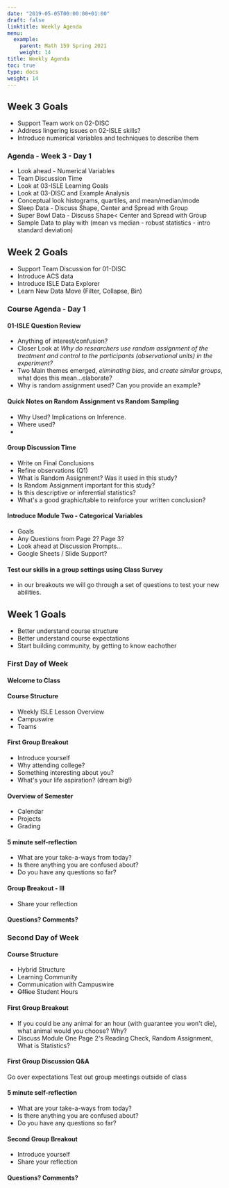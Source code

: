 ```yaml
---
date: "2019-05-05T00:00:00+01:00"
draft: false
linktitle: Weekly Agenda
menu:
  example:
    parent: Math 159 Spring 2021
    weight: 14
title: Weekly Agenda
toc: true
type: docs
weight: 14
---
```


## Week 3 Goals
- Support Team work on 02-DISC
- Address lingering issues on 02-ISLE skills?
- Introduce numerical variables and techniques to describe them

### Agenda - Week 3 - Day 1
- Look ahead - Numerical Variables
- Team Discussion Time 
- Look at 03-ISLE Learning Goals
- Look at 03-DISC and Example Analysis
- Conceptual look histograms, quartiles, and mean/median/mode
- Sleep Data - Discuss Shape, Center and Spread with Group
- Super Bowl Data - Discuss Shape< Center and Spread with Group
- Sample Data to play with (mean vs median - robust statistics - intro standard deviation)


## Week 2 Goals
- Support Team Discussion for 01-DISC
- Introduce ACS data
- Introduce ISLE Data Explorer
- Learn New Data Move (Filter, Collapse, Bin)

### Course Agenda - Day 1

#### 01-ISLE Question Review
- Anything of interest/confusion?
- Closer Look at *Why do researchers use random assignment of the treatment and control to the participants (observational units) in the experiment?*
- Two Main themes emerged, *eliminating bias*, and *create similar groups*, what does this mean...elaborate?
- Why is random assignment used?  Can you provide an example?

#### Quick Notes on Random Assignment vs Random Sampling
- Why Used?  Implications on Inference.
- Where used?
- 

#### Group Discussion Time
- Write on Final Conclusions
- Refine observations (Q1)
- What is Random Assignment?  Was it used in this study?  
- Is Random Assignment important for this study?
- Is this descriptive or inferential statistics?
- What's a good graphic/table to reinforce your written conclusion?

#### Introduce Module Two - Categorical Variables
- Goals
- Any Questions from Page 2?  Page 3?
- Look ahead at Discussion Prompts...
- Google Sheets / Slide Support?

#### Test our skills in a group settings using Class Survey
- in our breakouts we will go through a set of questions to test your new abilities.


## Week 1 Goals
- Better understand course structure
- Better understand course expectations
- Start building community, by getting to know eachother

### First Day of Week

#### Welcome to Class

#### Course Structure
- Weekly ISLE Lesson Overview
- Campuswire 
- Teams

#### First Group Breakout
- Introduce yourself
- Why attending college?
- Something interesting about you?
- What's your life aspiration? (dream big!)

#### Overview of Semester
- Calendar
- Projects
- Grading
  
#### 5 minute self-reflection
- What are your take-a-ways from today?
- Is there anything you are confused about?
- Do you have any questions so far?  
  
#### Group Breakout - III
- Share your reflection

#### Questions?  Comments?


### Second Day of Week


#### Course Structure
- Hybrid Structure
- Learning Community
- Communication with Campuswire
- ~~Office~~ Student Hours

#### First Group Breakout
- If you could be any animal for an hour (with guarantee you won't die), what animal would you choose? Why?
- Discuss Module One Page 2's Reading Check, Random Assignment, What is Statistics?
  
#### First Group Discussion Q&A  
Go over expectations
Test out group meetings outside of class
  
#### 5 minute self-reflection
- What are your take-a-ways from today?
- Is there anything you are confused about?
- Do you have any questions so far?   
  
#### Second Group Breakout 
- Introduce yourself
- Share your reflection

#### Questions?  Comments?







